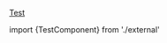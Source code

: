 [Test](./Test.md)

import {TestComponent} from './external'

<TestComponent name="123" value={456} xxx={78+9} />

<TestComponent name="123">
    <TestComponent/>
</TestComponent>